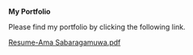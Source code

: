 **My Portfolio**


Please find my portfolio by clicking the following link.

[Resume-Ama  Sabaragamuwa.pdf](https://github.com/user-attachments/files/18469194/Resume-Ama.Sabaragamuwa.pdf)
